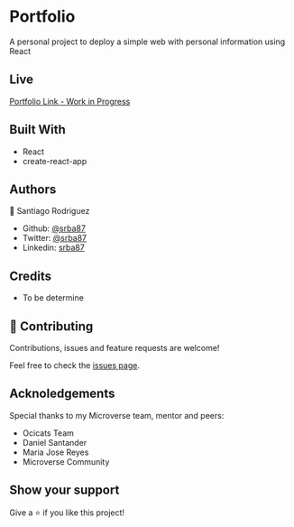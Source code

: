 # Portfolio

A personal project to deploy a simple web with personal information using React

## Live
[Portfolio Link - Work in Progress]()

## Built With

- React
- create-react-app

## Authors
👤 Santiago Rodriguez
- Github: [@srba87](https://github.com/santiagorodriguezbermudez)
- Twitter: [@srba87](https://twitter.com/srba87)
- Linkedin: [srba87](https://linkedin.com/in/srba)

## Credits
- To be determine

## 🤝 Contributing

Contributions, issues and feature requests are welcome!

Feel free to check the [issues page](issues/).

## Acknoledgements

Special thanks to my Microverse team, mentor and peers:
- Ocicats Team
- Daniel Santander
- Maria Jose Reyes
- Microverse Community

## Show your support

Give a ⭐️ if you like this project!
